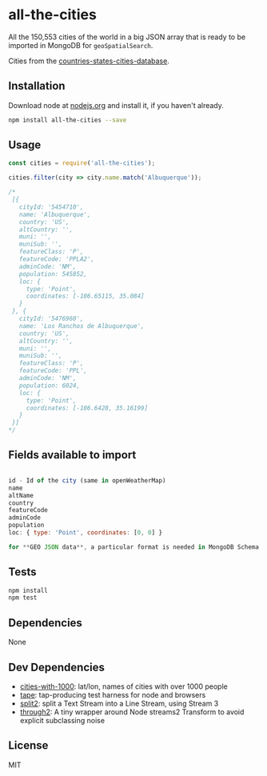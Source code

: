# all-the-cities

All the 150,553 cities of the world in a big JSON array that is ready to be imported in MongoDB for `geoSpatialSearch`.

Cities from the [countries-states-cities-database](https://github.com/dr5hn/countries-states-cities-database).

## Installation

Download node at [nodejs.org](http://nodejs.org) and install it, if you haven't already.

```sh
npm install all-the-cities --save
```

## Usage

```js
const cities = require('all-the-cities');

cities.filter(city => city.name.match('Albuquerque'));

/*
 [{
   cityId: '5454710',
   name: 'Albuquerque',
   country: 'US',
   altCountry: '',
   muni: '',
   muniSub: '',
   featureClass: 'P',
   featureCode: 'PPLA2',
   adminCode: 'NM',
   population: 545852,
   loc: {
     type: 'Point',
     coordinates: [-106.65115, 35.084] 
   }
 }, {
   cityId: '5476960',
   name: 'Los Ranchos de Albuquerque',
   country: 'US',
   altCountry: '',
   muni: '',
   muniSub: '',
   featureClass: 'P',
   featureCode: 'PPL',
   adminCode: 'NM',
   population: 6024,
   loc: {
     type: 'Point',
     coordinates: [-106.6428, 35.16199]
   }
 }]
*/
```

## Fields available to import

```js

id - Id of the city (same in openWeatherMap)
name
altName
country
featureCode
adminCode
population
loc: { type: 'Point', coordinates: [0, 0] }

for **GEO JSON data**, a particular format is needed in MongoDB Schema as written in loc field above

```

## Tests

```sh
npm install
npm test
```

## Dependencies

None

## Dev Dependencies

- [cities-with-1000](https://github.com/nabilashraf/cities1000): lat/lon, names of cities with over 1000 people
- [tape](https://github.com/substack/tape): tap-producing test harness for node and browsers
- [split2](https://github.com/mcollina/split2): split a Text Stream into a Line Stream, using Stream 3
- [through2](https://github.com/rvagg/through2): A tiny wrapper around Node streams2 Transform to avoid explicit subclassing noise


## License

MIT


